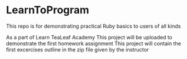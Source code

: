 LearnToProgram
==============

This repo is for demonstrating practical Ruby basics to users of all kinds

As a part of Learn TeaLeaf Academy This project will be uploaded to demonstrate the first homework assignment
This project will contain the first excercises outline in the zip file given by the instructor


